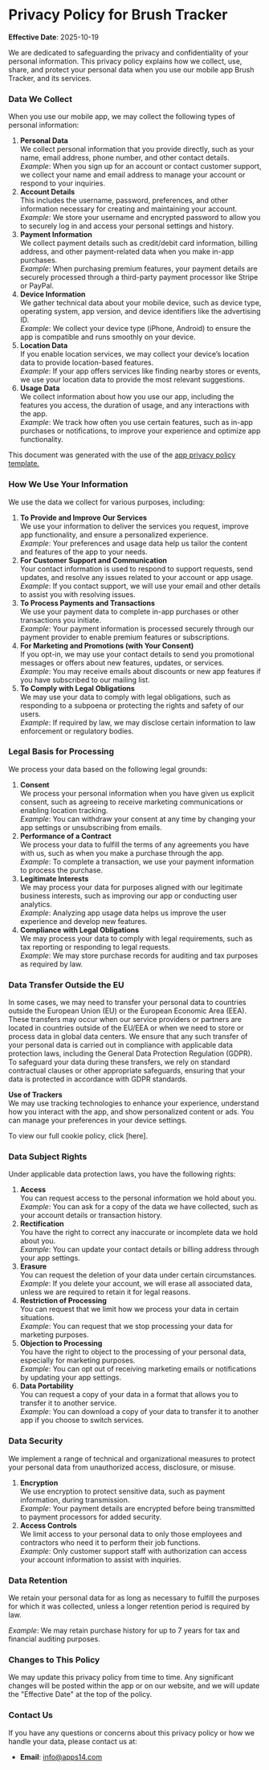 **Privacy Policy for Brush Tracker**
===============================================

  
**Effective Date**: 2025-10-19
  
We are dedicated to safeguarding the privacy and confidentiality of your personal information. This privacy policy explains how we collect, use, share, and protect your personal data when you use our mobile app Brush Tracker, and its services.

### **Data We Collect**

When you use our mobile app, we may collect the following types of personal information:

1.  **Personal Data**  
    We collect personal information that you provide directly, such as your name, email address, phone number, and other contact details.  
    _Example_: When you sign up for an account or contact customer support, we collect your name and email address to manage your account or respond to your inquiries.
2.  **Account Details**  
    This includes the username, password, preferences, and other information necessary for creating and maintaining your account.  
    _Example_: We store your username and encrypted password to allow you to securely log in and access your personal settings and history.
3.  **Payment Information**  
    We collect payment details such as credit/debit card information, billing address, and other payment-related data when you make in-app purchases.  
    _Example_: When purchasing premium features, your payment details are securely processed through a third-party payment processor like Stripe or PayPal.
4.  **Device Information**  
    We gather technical data about your mobile device, such as device type, operating system, app version, and device identifiers like the advertising ID.  
    _Example_: We collect your device type (iPhone, Android) to ensure the app is compatible and runs smoothly on your device.
5.  **Location Data**  
    If you enable location services, we may collect your device’s location data to provide location-based features.  
    _Example_: If your app offers services like finding nearby stores or events, we use your location data to provide the most relevant suggestions.
6.  **Usage Data**  
    We collect information about how you use our app, including the features you access, the duration of usage, and any interactions with the app.  
    _Example_: We track how often you use certain features, such as in-app purchases or notifications, to improve your experience and optimize app functionality.

This document was generated with the use of the [app privacy policy template.](https://www.iubenda.com/en/help/147125)

### **How We Use Your Information**

We use the data we collect for various purposes, including:

1.  **To Provide and Improve Our Services**  
    We use your information to deliver the services you request, improve app functionality, and ensure a personalized experience.  
    _Example_: Your preferences and usage data help us tailor the content and features of the app to your needs.
2.  **For Customer Support and Communication**  
    Your contact information is used to respond to support requests, send updates, and resolve any issues related to your account or app usage.  
    _Example_: If you contact support, we will use your email and other details to assist you with resolving issues.
3.  **To Process Payments and Transactions**  
    We use your payment data to complete in-app purchases or other transactions you initiate.  
    _Example_: Your payment information is processed securely through our payment provider to enable premium features or subscriptions.
4.  **For Marketing and Promotions (with Your Consent)**  
    If you opt-in, we may use your contact details to send you promotional messages or offers about new features, updates, or services.  
    _Example_: You may receive emails about discounts or new app features if you have subscribed to our mailing list.
5.  **To Comply with Legal Obligations**  
    We may use your data to comply with legal obligations, such as responding to a subpoena or protecting the rights and safety of our users.  
    _Example_: If required by law, we may disclose certain information to law enforcement or regulatory bodies.

### **Legal Basis for Processing**

We process your data based on the following legal grounds:

1.  **Consent**  
    We process your personal information when you have given us explicit consent, such as agreeing to receive marketing communications or enabling location tracking.  
    _Example_: You can withdraw your consent at any time by changing your app settings or unsubscribing from emails.
2.  **Performance of a Contract**  
    We process your data to fulfill the terms of any agreements you have with us, such as when you make a purchase through the app.  
    _Example_: To complete a transaction, we use your payment information to process the purchase.
3.  **Legitimate Interests**  
    We may process your data for purposes aligned with our legitimate business interests, such as improving our app or conducting user analytics.  
    _Example_: Analyzing app usage data helps us improve the user experience and develop new features.
4.  **Compliance with Legal Obligations**  
    We may process your data to comply with legal requirements, such as tax reporting or responding to legal requests.  
    _Example_: We may store purchase records for auditing and tax purposes as required by law.

### **Data Transfer Outside the EU**

In some cases, we may need to transfer your personal data to countries outside the European Union (EU) or the European Economic Area (EEA). These transfers may occur when our service providers or partners are located in countries outside of the EU/EEA or when we need to store or process data in global data centers. We ensure that any such transfer of your personal data is carried out in compliance with applicable data protection laws, including the General Data Protection Regulation (GDPR). To safeguard your data during these transfers, we rely on standard contractual clauses or other appropriate safeguards, ensuring that your data is protected in accordance with GDPR standards.  
  
**Use of Trackers**  
We may use tracking technologies to enhance your experience, understand how you interact with the app, and show personalized content or ads. You can manage your preferences in your device settings.  
  
To view our full cookie policy, click \[here\].

### **Data Subject Rights**

Under applicable data protection laws, you have the following rights:

1.  **Access**  
    You can request access to the personal information we hold about you.  
    _Example_: You can ask for a copy of the data we have collected, such as your account details or transaction history.
2.  **Rectification**  
    You have the right to correct any inaccurate or incomplete data we hold about you.  
    _Example_: You can update your contact details or billing address through your app settings.
3.  **Erasure**  
    You can request the deletion of your data under certain circumstances.  
    _Example_: If you delete your account, we will erase all associated data, unless we are required to retain it for legal reasons.
4.  **Restriction of Processing**  
    You can request that we limit how we process your data in certain situations.  
    _Example_: You can request that we stop processing your data for marketing purposes.
5.  **Objection to Processing**  
    You have the right to object to the processing of your personal data, especially for marketing purposes.  
    _Example_: You can opt out of receiving marketing emails or notifications by updating your app settings.
6.  **Data Portability**  
    You can request a copy of your data in a format that allows you to transfer it to another service.  
    _Example_: You can download a copy of your data to transfer it to another app if you choose to switch services.

### **Data Security**

We implement a range of technical and organizational measures to protect your personal data from unauthorized access, disclosure, or misuse.

1.  **Encryption**  
    We use encryption to protect sensitive data, such as payment information, during transmission.  
    _Example_: Your payment details are encrypted before being transmitted to payment processors for added security.
2.  **Access Controls**  
    We limit access to your personal data to only those employees and contractors who need it to perform their job functions.  
    _Example_: Only customer support staff with authorization can access your account information to assist with inquiries.

### **Data Retention**

We retain your personal data for as long as necessary to fulfill the purposes for which it was collected, unless a longer retention period is required by law.  
  
_Example_: We may retain purchase history for up to 7 years for tax and financial auditing purposes.

### **Changes to This Policy**

We may update this privacy policy from time to time. Any significant changes will be posted within the app or on our website, and we will update the "Effective Date" at the top of the policy.

### **Contact Us**

If you have any questions or concerns about this privacy policy or how we handle your data, please contact us at:

*   **Email**: info@apps14.com

